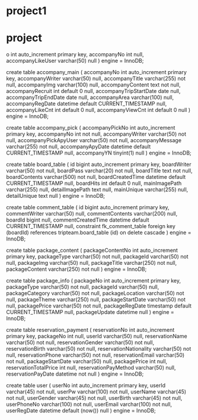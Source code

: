 ﻿# project1
# project
o   int auto_increment
        primary key,
    accompanyNo       int         null,
    accompanyLikeUser varchar(50) null
)
    engine = InnoDB;

create table accompany_main
(
    accompanyNo            int auto_increment
        primary key,
    accompanyWriter        varchar(50)                        null,
    accompanyTitle         varchar(255)                       not null,
    accompanyImg           varchar(100)                       null,
    accompanyContent       text                               not null,
    accompanyRecruit       int      default 0                 null,
    accompanyTripStartDate date                               null,
    accompanyTripEndDate   date                               null,
    accompanyArea          varchar(100)                       null,
    accompanyRegDate       datetime default CURRENT_TIMESTAMP null,
    accompanyLikeCnt       int      default 0                 null,
    accompanyViewCnt       int      default 0                 null
)
    engine = InnoDB;

create table accompany_pick
(
    accompanyPickNo      int auto_increment
        primary key,
    accompanyNo          int                                not null,
    accompanyWriter      varchar(50)                        not null,
    accompanyPickApyUser varchar(50)                        not null,
    accompanyMessage     varchar(255)                       not null,
    accompanyApyDate     datetime default CURRENT_TIMESTAMP null,
    accompanyYN          tinyint(1)                         null
)
    engine = InnoDB;

create table board_table
(
    id               bigint auto_increment
        primary key,
    boardWriter      varchar(50)                        not null,
    boardPass        varchar(20)                        not null,
    boardTitle       text                               not null,
    boardContents    varchar(500)                       not null,
    boardCreatedTime datetime default CURRENT_TIMESTAMP null,
    boardHits        int      default 0                 null,
    mainImagePath    varchar(255)                       null,
    detailImagePath  text                               null,
    mainUnique       varchar(255)                       null,
    detailUnique     text                               null
)
    engine = InnoDB;

create table comment_table
(
    id                 bigint auto_increment
        primary key,
    commentWriter      varchar(50)                        null,
    commentContents    varchar(200)                       null,
    boardId            bigint                             null,
    commentCreatedTime datetime default CURRENT_TIMESTAMP null,
    constraint fk_comment_table
        foreign key (boardId) references tripteam.board_table (id)
            on delete cascade
)
    engine = InnoDB;

create table package_content
(
    packageContentNo int auto_increment
        primary key,
    packageType      varchar(50)  not null,
    packageId        varchar(50)  not null,
    packageImg       varchar(50)  null,
    packageTitle     varchar(250) not null,
    packageContent   varchar(250) not null
)
    engine = InnoDB;

create table package_info
(
    packageNo        int auto_increment
        primary key,
    packageType      varchar(50)                         not null,
    packageId        varchar(50)                         null,
    packageCategory  varchar(50)                         not null,
    packageLocation  varchar(50)                         not null,
    packageTheme     varchar(250)                        null,
    packageStartDate varchar(50)                         not null,
    packagePrice     varchar(50)                         not null,
    packageRegDate   timestamp default CURRENT_TIMESTAMP null,
    packageUpdate    datetime                            null
)
    engine = InnoDB;

create table reservation_payment
(
    reservationNo          int auto_increment
        primary key,
    packageNo              int         null,
    userId                 varchar(50) null,
    reservationName        varchar(50) not null,
    reservationGender      varchar(50) not null,
    reservationBirth       varchar(50) not null,
    reservationNationality varchar(50) not null,
    reservationPhone       varchar(50) not null,
    reservationEmail       varchar(50) not null,
    packageStartDate       varchar(50) null,
    packagePrice           int         null,
    reservationTotalPrice  int         null,
    reservationPayMethod   varchar(50) null,
    reservationPayDate     datetime    not null
)
    engine = InnoDB;

create table user
(
    userNo      int auto_increment
        primary key,
    userId      varchar(45)              not null,
    userPw      varchar(100)             not null,
    userName    varchar(45)              not null,
    userGender  varchar(45)              not null,
    userBirth   varchar(45)              not null,
    userPhoneNo varchar(100)             not null,
    userEmail   varchar(100)             not null,
    userRegDate datetime default (now()) null
)
    engine = InnoDB;
